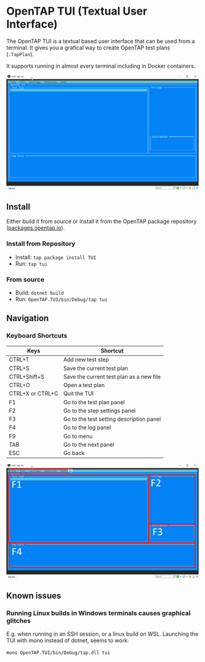 # OpenTAP TUI (Textual User Interface)
The OpenTAP TUI is a textual based user interface that can be used from a terminal. It gives you a grafical way to create OpenTAP test plans (`.TapPlan`).

It supports running in almost every terminal including in Docker containers.

![](doc/images/TUI.gif)

## Install
Either build it from source or install it from the OpenTAP package repository ([packages.opentap.io](packages.opentap.io)).

### Install from Repository
- Install: `tap package install TUI`
- Run: `tap tui`

### From source
- Build: `dotnet build`
- Run: `OpenTAP.TUI/bin/Debug/tap tui`

## Navigation

### Keyboard Shortcuts

|Keys|Shortcut|
|-|-|
|CTRL+T|Add new test step|
|CTRL+S|Save the current test plan|
|CTRL+Shift+S|Save the current test plan as a new file|
|CTRL+O|Open a test plan|
|CTRL+X or CTRL+C|Quit the TUI|
|F1|Go to the test plan panel|
|F2|Go to the step settings panel|
|F3|Go to the test setting description panel|
|F4|Go to the log panel|
|F9|Go to menu|
|TAB|Go to the next panel|
|ESC|Go back|


![](doc/images/TUI2.jpg)

## Known issues

### Running Linux builds in Windows terminals causes graphical glitches
E.g. when running in an SSH session, or a linux build on WSL.
Launching the TUI with mono instead of dotnet, seems to work: 

`mono OpenTAP.TUI/bin/Debug/tap.dll tui`
